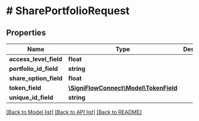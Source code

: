 # # SharePortfolioRequest

## Properties

Name | Type | Description | Notes
------------ | ------------- | ------------- | -------------
**access_level_field** | **float** |  |
**portfolio_id_field** | **string** |  |
**share_option_field** | **float** |  |
**token_field** | [**\SigniFlowConnect\Model\TokenField**](TokenField.md) |  |
**unique_id_field** | **string** |  |

[[Back to Model list]](../../README.md#models) [[Back to API list]](../../README.md#endpoints) [[Back to README]](../../README.md)
